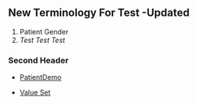 ## New Terminology For Test -Updated
1. Patient Gender
2. *Test Test Test*

### Second Header

* <a href="https://simplifier.net/ontariolaboratoriesi/patienttestdemo" target="_blank">PatientDemo</a>



* <a href="https://simplifier.net/ontariolaboratoriesi/test-duplicate-2" target="_blank">Value Set</a>